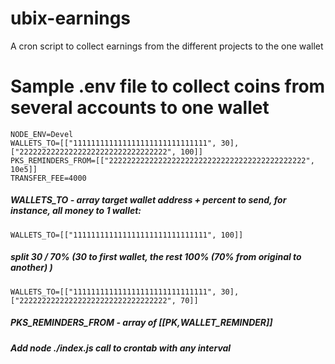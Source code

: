 # ubix-earnings

A cron script to collect earnings from the different projects to the one wallet

# Sample .env file to collect coins from several accounts to one wallet

```
NODE_ENV=Devel
WALLETS_TO=[["111111111111111111111111111111", 30], ["222222222222222222222222222222222", 100]]
PKS_REMINDERS_FROM=[["22222222222222222222222222222222222222222222", 10e5]]
TRANSFER_FEE=4000

```

##### WALLETS_TO - array target wallet address + percent to send, for instance, all money to 1 wallet:

```
WALLETS_TO=[["111111111111111111111111111111", 100]]
```

##### split 30 / 70% (30 to first wallet, the rest 100% (70% from original to another) )

```
WALLETS_TO=[["111111111111111111111111111111", 30], ["222222222222222222222222222222222", 70]]
```

##### PKS_REMINDERS_FROM - array of [[PK,WALLET_REMINDER]]

##### Add node ./index.js call to crontab with any interval
